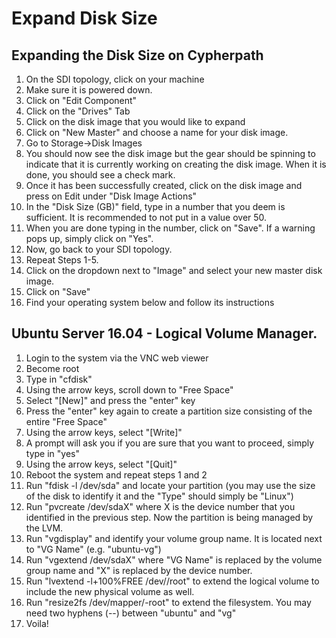 # Expand Disk Size

## Expanding the Disk Size on Cypherpath

1. On the SDI topology, click on your machine
2. Make sure it is powered down.
3. Click on "Edit Component"
4. Click on the "Drives" Tab
5. Click on the disk image that you would like to expand
6. Click on "New Master" and choose a name for your disk image.
7. Go to Storage->Disk Images
8. You should now see the disk image but the gear should be spinning to indicate that it is currently working on creating the disk image. When it is done, you should see a check mark.
9. Once it has been successfully created, click on the disk image and press on Edit under "Disk Image Actions"
10. In the "Disk Size (GB)" field, type in a number that you deem is sufficient. It is recommended to not put in a value over 50.
11. When you are done typing in the number, click on "Save". If a warning pops up, simply click on "Yes".
12. Now, go back to your SDI topology.
13. Repeat Steps 1-5.
14. Click on the dropdown next to "Image" and select your new master disk image.
15. Click on "Save"
16. Find your operating system below and follow its instructions

## Ubuntu Server 16.04 - Logical Volume Manager.

1. Login to the system via the VNC web viewer
2. Become root
3. Type in "cfdisk"
4. Using the arrow keys, scroll down to "Free Space"
5. Select "[New]" and press the "enter" key
6. Press the "enter" key again to create a partition size consisting of the entire "Free Space"
7. Using the arrow keys, select "[Write]"
8. A prompt will ask you if you are sure that you want to proceed, simply type in "yes"
9. Using the arrow keys, select "[Quit]"
10. Reboot the system and repeat steps 1 and 2
11. Run "fdisk -l /dev/sda" and locate your partition (you may use the size of the disk to identify it and the "Type" should simply be "Linux")
12. Run "pvcreate /dev/sdaX" where X is the device number that you identified in the previous step. Now the partition is being managed by the LVM.
13. Run "vgdisplay" and identify your volume group name. It is located next to "VG Name" (e.g. "ubuntu-vg")
14. Run "vgextend <VG Name> /dev/sdaX" where "VG Name" is replaced by the volume group name and "X" is replaced by the device number.
16. Run "lvextend -l+100%FREE /dev/<VG Name>/root" to extend the logical volume to include the new physical volume as well.
17. Run "resize2fs /dev/mapper/<VG Name>-root" to extend the filesystem. You may need two hyphens (--) between "ubuntu" and "vg"
18. Voila!
